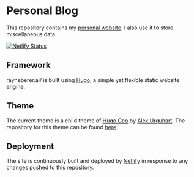 # Personal Blog
This repository contains my [personal website](http://rayheberer.ai). I also use it to store miscellaneous data.

[![Netlify Status](https://api.netlify.com/api/v1/badges/40c46887-d6f2-47a9-a6bf-80a5491a01f7/deploy-status)](https://app.netlify.com/sites/rayheberer/deploys)

## Framework
rayheberer.ai/ is built using [Hugo](https://gohugo.io/), a simple yet flexible static website engine.

## Theme
The current theme is a child theme of [Hugo Geo](https://themes.gohugo.io/hugo-geo/) by [Alex Urquhart](https://github.com/alexurquhart). The repository for this theme can be found [here](https://github.com/alexurquhart/hugo-geo).

## Deployment
The site is continuously built and deployed by [Netlify](https://www.netlify.com/) in response to any changes pushed to this repository.
